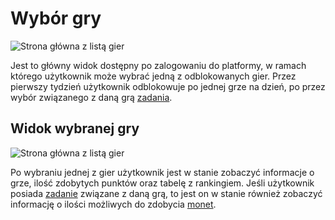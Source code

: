 # Wybór gry

![Strona główna z listą gier](https://i.imgur.com/tk8G6Ed.png)

Jest to główny widok dostępny po zalogowaniu do platformy, w ramach którego użytkownik może wybrać jedną z odblokowanych gier. Przez pierwszy tydzień użytkownik odblokowuje po jednej grze na dzień, po przez wybór związanego z daną grą [zadania](codzienne-zadania.md).

## Widok wybranej gry
![Strona główna z listą gier](https://i.imgur.com/3lWIg3D.png)

Po wybraniu jednej z gier użytkownik jest w stanie zobaczyć informacje o grze, ilość zdobytych punktów oraz tabelę z rankingiem. Jeśli użytkownik posiada [zadanie](codzienne-zadania.md) związane z daną grą, to jest on w stanie również zobaczyć informację o ilości możliwych do zdobycia [monet](monety.md).
